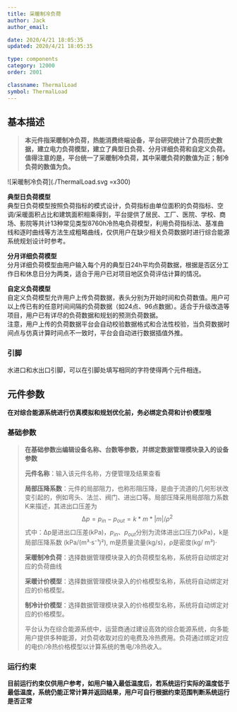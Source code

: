 ```yaml
---
title: 采暖制冷负荷
author: Jack 
author_email:

date: 2020/4/21 18:05:35
updated: 2020/4/21 18:05:35

type: components
category: 12000
order: 2001

classname: ThermalLoad
symbol: ThermalLoad
---
```

## 基本描述

> **本元件指采暖制冷负荷，热能消费终端设备，平台研究统计了负荷历史数据，建立电力负荷模型，建立了典型日负荷、分月详细负荷和自定义负荷。值得注意的是，平台统一了采暖制冷负荷，其中采暖负荷的数值为正；制冷负荷的数值为负。**

![采暖制冷负荷](./ThermalLoad.svg =x300)


**典型日负荷模型**  
典型日负荷模型按照负荷指标的模式设计，负荷指标由单位面积的负荷指标、空调/采暖面积占比和建筑面积相乘得到，平台提供了居民、工厂、医院、学校、商场、影院等共计13种常见类型8760h冷热电负荷模型，利用负荷指标法、基准曲线和逐时曲线等方法生成粗略曲线，仅供用户在缺少相关负荷数据时进行综合能源系统规划设计时参考。

**分月详细负荷模型**  
分月详细负荷模型由用户输入每个月的典型日24h平均负荷数据，根据是否区分工作日和休息日分为两类，适合于用户已对项目地区负荷评估计算的情况。

**自定义负荷模型**  
自定义负荷模型允许用户上传负荷数据，表头分别为开始时间和负荷数值。用户可以上传已有的任意时间间隔的负荷数据（如24点、96点数据）。适合于升级改造等项目，用户已有详尽的负荷数据和规划的预测负荷数据。  
注意，用户上传的负荷数据平台会自动校验数据格式和合法性校验，当负荷数据时间点与仿真计算时间点不一致时，平台会自动进行数据插值外推。

### 引脚

水进口和水出口引脚，可以在引脚处填写相同的字符使得两个元件相连。

## 元件参数

**在对综合能源系统进行仿真模拟和规划优化前，务必绑定负荷和计价模型哦**

### 基础参数

>**在基础参数出编辑设备名称、台数等参数，并绑定数据管理模块录入的设备参数**
> 
> **元件名称**：输入该元件名称，方便管理及结果查看
> 
> **局部压降系数**：元件的局部阻力，也称形阻压降，是由于流道的几何形状改变引起的，例如弯头、法兰、阀门、进出口等。局部压降采用局部阻力系数K来描述，其进出口压差为
> $$∆p=p_{in}-p_{out}=k*m*|m|/ρ^2$$
> 式中：∆p是进出口压差(kPa)，$p_{in} 、p_{out}$分别为流体进出口压力(kPa)，k是局部压降系数 (kPa/(m³·s⁻¹)²), m是质量流量(kg/s)，ρ是密度(kg/ m³)·
> 
> **采暖制冷负荷**：选择数据管理模块录入的负荷模型名称，系统将自动绑定对应的负荷曲线
>
> **采暖计价模型**：选择数据管理模块录入的价格模型名称，系统将自动绑定对应的价格模型。
> 
>  **制冷计价模型**：选择数据管理模块录入的价格模型名称，系统将自动绑定对应的价格模型。
> 
> 平台认为在综合能源系统中，运营商通过建设高效的综合能源系统，向多能用户提供多种能源，对负荷收取对应的电费及冷热费用。负荷通过绑定对应的电价/冷热价格模型以计算系统的售电/冷热收入。

### 运行约束

**目前运行约束仅供用户参考，如用户输入最低温度后，若系统运行实际的温度低于最低温度，系统仍能正常计算并返回结果，用户可自行根据约束范围判断系统运行是否正常**